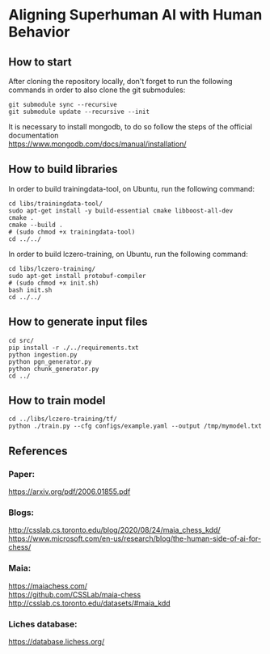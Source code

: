 # Aligning Superhuman AI with Human Behavior

## How to start

After cloning the repository locally, don't forget to run the following commands in order to also clone the git submodules:
```
git submodule sync --recursive
git submodule update --recursive --init
```

It is necessary to install mongodb, to do so follow the steps of the official documentation \
https://www.mongodb.com/docs/manual/installation/

## How to build libraries

In order to build trainingdata-tool, on Ubuntu, run the following command:
```
cd libs/trainingdata-tool/
sudo apt-get install -y build-essential cmake libboost-all-dev
cmake .
cmake --build .
# (sudo chmod +x trainingdata-tool)
cd ../../
```

In order to build lczero-training, on Ubuntu, run the following command:
```
cd libs/lczero-training/
sudo apt-get install protobuf-compiler
# (sudo chmod +x init.sh)
bash init.sh
cd ../../
```

## How to generate input files
```
cd src/
pip install -r ./../requirements.txt
python ingestion.py
python pgn_generator.py
python chunk_generator.py
cd ../
```

## How to train model
```
cd ../libs/lczero-training/tf/
python ./train.py --cfg configs/example.yaml --output /tmp/mymodel.txt
```

## References

### Paper:
https://arxiv.org/pdf/2006.01855.pdf

### Blogs:
http://csslab.cs.toronto.edu/blog/2020/08/24/maia_chess_kdd/ \
https://www.microsoft.com/en-us/research/blog/the-human-side-of-ai-for-chess/

### Maia:
https://maiachess.com/ \
https://github.com/CSSLab/maia-chess \
http://csslab.cs.toronto.edu/datasets/#maia_kdd

### Liches database:
https://database.lichess.org/